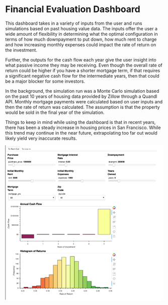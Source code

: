 # Financial Evaluation Dashboard

This dashboard takes in a variety of inputs from the user and runs simulations based on past housing value data. The inputs offer the user a wide amount of flexibility in determining what the optimal configuration in terms of how much downpayment to put down, how much rent to charge and how increasing monthly expenses could impact the rate of return on the investment.

Further, the outputs for the cash flow each year give the user insight into what passive income they may be receiving. Even though the overall rate of return could be higher if you have a shorter mortgage term, if that requires a significant negative cash flow for the intermediate years, then that could be a major blocker for some investors.

In the background, the simulation run was a Monte Carlo simulation based on the past 10 years of housing data provided by Zillow through a Quandl API. Monthly mortgage payments were calculated based on user inputs and then the rate of return was calculated. The assumption is that the property would be sold in the final year of the simulation.

Things to keep in mind while using the dashboard is that in recent years, there has been a steady increase in housing prices in San Francisco. While this trend may continue in the near future, extrapolating too far out would likely yield very inaccurate results.


![Dashboard Example](Rent_IRR.png)
